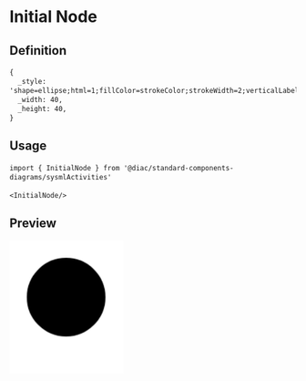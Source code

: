 # Initial Node

## Definition

```
{
  _style: 'shape=ellipse;html=1;fillColor=strokeColor;strokeWidth=2;verticalLabelPosition=bottom;verticalAlignment=top;perimeter=ellipsePerimeter;',
  _width: 40,
  _height: 40,
}
```

## Usage

```
import { InitialNode } from '@diac/standard-components-diagrams/sysmlActivities'

<InitialNode/>
```

## Preview

<img src="./initial-node.png" width="200"/>
